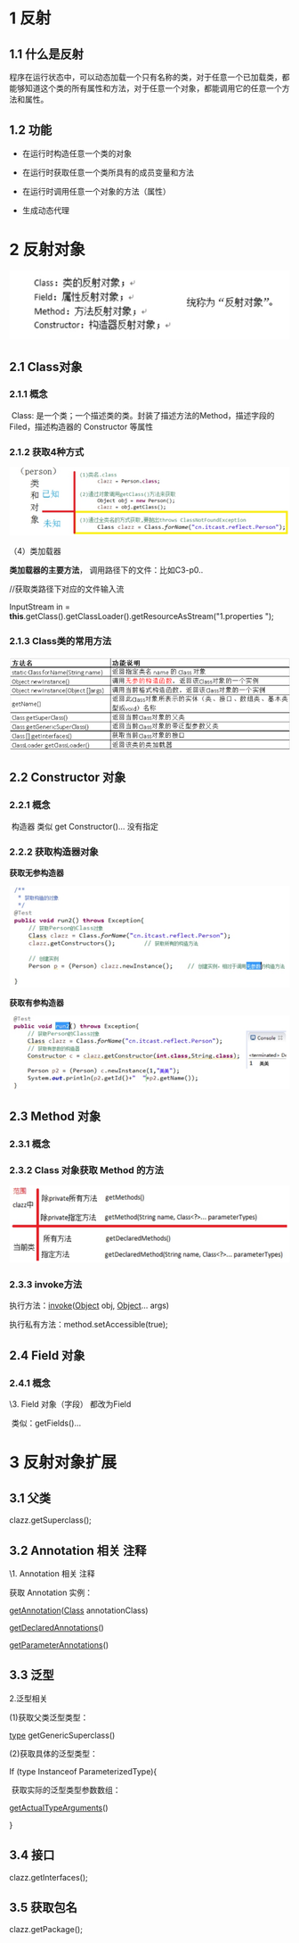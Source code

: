 # 1 **反射**

## 1.1 **什么是反射**

​	程序在运行状态中，可以动态加载一个只有名称的类，对于任意一个已加载类，都能够知道这个类的所有属性和方法，对于任意一个对象，都能调用它的任意一个方法和属性。

 

## 1.2 **功能**

- 在运行时构造任意一个类的对象

- 在运行时获取任意一个类所具有的成员变量和方法

- 在运行时调用任意一个对象的方法（属性）

- 生成动态代理 


 

# 2 **反射对象**

![反射对象](./assets/反射对象.png)

 

## 2.1 **Class对象**

### 2.1.1 **概念**

​	Class:  是一个类；一个描述类的类。封装了描述方法的Method，描述字段的Filed，描述构造器的 Constructor 等属性 

### 2.1.2 **获取4种方式**

![获取的4种方式](./assets/获取的4种方式.png) 

（4）类加载器

**类加载器的主要方法**， 调用路径下的文件：比如C3-p0..

//获取类路径下对应的文件输入流

InputStream in = **this**.getClass().getClassLoader().getResourceAsStream("1.properties ");



### 2.1.3 **Class类的常用方法**

![Class类的常用方法](./assets/Class类的常用方法.png) 

 

## 2.2 **Constructor 对象** 

### 2.2.1 **概念**

​	构造器	类似  get Constructor()…    没有指定



### 2.2.2 获取构造器对象

**获取无参构造器**

![获取无参构造器](./assets/获取无参构造器.png) 

**获取有参构造器**

![获取有参构造器](./assets/获取有参构造器.png) 



## 2.3 **Method 对象**

### 2.3.1 概念







### 2.3.2 **Class 对象获取 Method 的方法**

![获取Method对象](./assets/获取Method对象.png)

 

### 2.3.3 invoke方法

执行方法：[invoke](mk:@MSITStore:E:\Java\docs\J2SE6.0.chm::/java/lang/reflect/Method.html)([Object](mk:@MSITStore:E:\Java\docs\J2SE6.0.chm::/java/lang/Object.html) obj, [Object](mk:@MSITStore:E:\Java\docs\J2SE6.0.chm::/java/lang/Object.html)... args)

执行私有方法：method.setAccessible(true); 

 

## 2.4 **Field 对象**

### 2.4.1 **概念**

\3. Field 对象（字段）  都改为Field

​	类似：getFields()… 

 

#  3 反射对象扩展

## 3.1 **父类**

clazz.getSuperclass();



## 3.2 **Annotation 相关  注释**

\1. Annotation 相关  注释

获取 Annotation 实例：

[getAnnotation](mk:@MSITStore:E:\Java\docs\J2SE6.0.chm::/java/lang/reflect/Method.html)([Class](mk:@MSITStore:E:\Java\docs\J2SE6.0.chm::/java/lang/Class.html)<T> annotationClass) 

[getDeclaredAnnotations](mk:@MSITStore:E:\Java\docs\J2SE6.0.chm::/java/lang/reflect/Method.html)() 

[getParameterAnnotations](mk:@MSITStore:E:\Java\docs\J2SE6.0.chm::/java/lang/reflect/Method.html)() 

 

## 3.3 **泛型**

2.泛型相关

(1)获取父类泛型类型：

[type](mk:@MSITStore:E:\Java\docs\J2SE6.0.chm::/java/lang/reflect/Type.html) getGenericSuperclass()

(2)获取具体的泛型类型：

If (type  Instanceof  ParameterizedType){

​		获取实际的泛型类型参数数组：

[getActualTypeArguments](mk:@MSITStore:E:\Java\docs\J2SE6.0.chm::/java/lang/reflect/ParameterizedType.html)() 

}

 

 

## 3.4 **接口**

clazz.getInterfaces();

 

## 3.5 **获取包名**

clazz.getPackage();

 

 

 

 

 

 